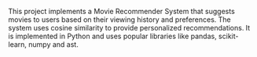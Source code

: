 This project implements a Movie Recommender System that suggests movies to users based on their viewing history and preferences. The system uses cosine similarity to provide personalized recommendations. It is implemented in Python and uses popular libraries like pandas, scikit-learn, numpy and ast.
